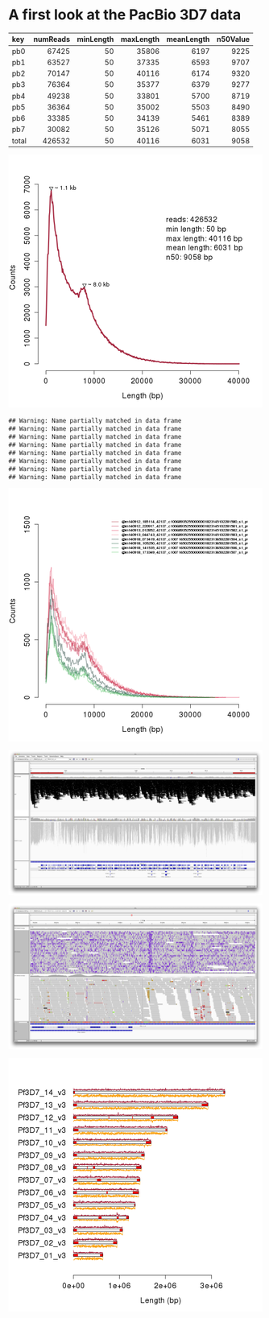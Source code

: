 A first look at the PacBio 3D7 data
===================================




|key    |  numReads|  minLength|  maxLength|  meanLength|  n50Value|
|:------|---------:|----------:|----------:|-----------:|---------:|
|pb0    |     67425|         50|      35806|        6197|      9225|
|pb1    |     63527|         50|      37335|        6593|      9707|
|pb2    |     70147|         50|      40116|        6174|      9320|
|pb3    |     76364|         50|      35377|        6379|      9277|
|pb4    |     49238|         50|      33801|        5700|      8719|
|pb5    |     36364|         50|      35002|        5503|      8490|
|pb6    |     33385|         50|      34139|        5461|      8389|
|pb7    |     30082|         50|      35126|        5071|      8055|
|total  |    426532|         50|      40116|        6031|      9058|


![plot of chunk lengthHist](figure/lengthHist.png) 



```
## Warning: Name partially matched in data frame
## Warning: Name partially matched in data frame
## Warning: Name partially matched in data frame
## Warning: Name partially matched in data frame
## Warning: Name partially matched in data frame
## Warning: Name partially matched in data frame
## Warning: Name partially matched in data frame
## Warning: Name partially matched in data frame
```

![plot of chunk lengthHistPerRG](figure/lengthHistPerRG.png) 


![IGV1](figure/IGV_chr1.png)

![IGV2](figure/IGV_indelerrors.png)

![plot of chunk showCoverageOverIdeogram](figure/showCoverageOverIdeogram.png) 

